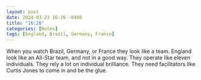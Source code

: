 ```yaml
---
layout: post
date: 2024-03-23 16:26 -0400
title: "16:26"
categories: [Notes]
tags: [England, Brazil, Germany, France]
---
```


When you watch Brazil, Germany, or France they look like a team. England look like an All-Star team, and not in a good way. They operate like eleven individuals. They rely a lot on individual brilliance. They need facilitators like Curtis Jones to come in and be the glue.

